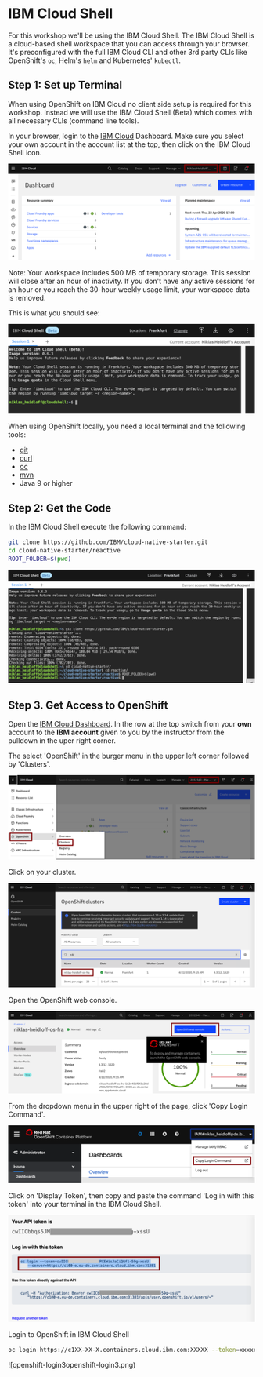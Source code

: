 # IBM Cloud Shell

For this workshop we'll be using the IBM Cloud Shell. The IBM Cloud Shell is a cloud-based shell workspace that you can access through your browser. It's preconfigured with the full IBM Cloud CLI and other 3rd party CLIs like OpenShift's `oc`, Helm's `helm` and Kubernetes' `kubectl`.

## Step 1: Set up Terminal

When using OpenShift on IBM Cloud no client side setup is required for this workshop. Instead we will use the IBM Cloud Shell (Beta) which comes with all necessary CLIs (command line tools).

In your browser, login to the [IBM Cloud](https://cloud.ibm.com) Dashboard. Make sure you select your own account in the account list at the top, then click on the IBM Cloud Shell icon.

![cloud-shell-launch](../../images/cloud-shell-launch.png)

Note: Your workspace includes 500 MB of temporary storage. This session will close after an hour of inactivity. If you don't have any active sessions for an hour or you reach the 30-hour weekly usage limit, your workspace data is removed.

This is what you should see:

![cloud-shell](../../images/cloud-shell.png)

When using OpenShift locally, you need a local terminal and the following tools:

* [git](https://git-scm.com/book/en/v2/Getting-Started-Installing-Git)
* [curl](https://curl.haxx.se/download.html)
* [oc](https://docs.openshift.com/container-platform/4.3/welcome/index.html)
* [mvn](https://maven.apache.org/ref/3.6.3/maven-embedder/cli.html)
* Java 9 or higher

## Step 2: Get the Code

In the IBM Cloud Shell execute the following command:

```bash
git clone https://github.com/IBM/cloud-native-starter.git
cd cloud-native-starter/reactive
ROOT_FOLDER=$(pwd)
```

![cloud-shell-clone](../../images/cloud-shell-clone.png)

## Step 3. Get Access to OpenShift

Open the [IBM Cloud Dashboard](https://cloud.ibm.com). In the row at the top switch from your **own** account to the **IBM account** given to you by the instructor from the pulldown in the uper right corner.

The select 'OpenShift' in the burger menu in the upper left corner followed by 'Clusters'.

![openshift-console-launch1](../../images/openshift-console-launch1.png)

Click on your cluster.

![openshift-console-launch2](../../images/openshift-console-launch2.png)

Open the OpenShift web console.

![Open the OpenShift web console](../../images/openshift-console-launch3.png)

From the dropdown menu in the upper right of the page, click 'Copy Login Command'.

![openshift-login1](../../images/openshift-login1.png)

Click on 'Display Token', then copy and paste the command 'Log in with this token' into your terminal in the IBM Cloud Shell.

![openshift-login2](../../images/openshift-login2.png)

Login to OpenShift in IBM Cloud Shell

```bash
oc login https://c1XX-XX-X.containers.cloud.ibm.com:XXXXX --token=xxxxxx'
```

![openshift-login3openshift-login3.png)
